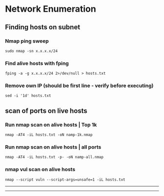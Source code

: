 # Network Enumeration
## Finding hosts on subnet
### Nmap ping sweep
`sudo nmap -sn x.x.x.x/24`
### Find alive hosts with fping
`fping -a -g x.x.x.x/24 2>/dev/null > hosts.txt`  
### Remove own IP (should be first line - verify before executing)
`sed -i '1d' hosts.txt`
## scan of ports on live hosts
### Run nmap scan on alive hosts | Top 1k
`nmap -AT4 -iL hosts.txt -oN namp-1k.nmap` 
### Run nmap scan on alive hosts | all ports
`nmap -AT4 -iL hosts.txt -p- -oN namp-all.nmap` 
### nmap vul scan on alive hosts
`nmap --script vuln --script-args=unsafe=1 -iL hosts.txt`

---
---
